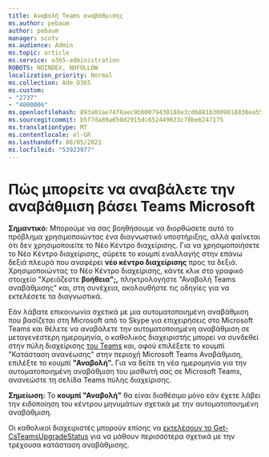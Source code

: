 ```yaml
---
title: Αναβολή Teams αναβάθμισης
ms.author: pebaum
author: pebaum
manager: scotv
ms.audience: Admin
ms.topic: article
ms.service: o365-administration
ROBOTS: NOINDEX, NOFOLLOW
localization_priority: Normal
ms.collection: Adm_O365
ms.custom:
- "2737"
- "4000006"
ms.openlocfilehash: 893a01ae74f8aec9bb0079430188e3cd6881b3009818830ea5572cfa41cdf71f
ms.sourcegitcommit: b5f7da89a650d2915dc652449623c78be6247175
ms.translationtype: MT
ms.contentlocale: el-GR
ms.lasthandoff: 08/05/2021
ms.locfileid: "53923977"
---
```

# <a name="how-to-postpone-the-microsoft-driven-teams-upgrade"></a>Πώς μπορείτε να αναβάλετε την αναβάθμιση βάσει Teams Microsoft

**Σημαντικό:** Μπορούμε να σας βοηθήσουμε να διορθώσετε αυτό το πρόβλημα χρησιμοποιώντας ένα διαγνωστικό υποστήριξης, αλλά φαίνεται ότι δεν χρησιμοποιείτε το Νέο Κέντρο διαχείρισης. Για να χρησιμοποιήσετε το Νέο Κέντρο διαχείρισης, σύρετε το κουμπί εναλλαγής στην επάνω δεξιά πλευρά που αναφέρει **νέο κέντρο διαχείρισης** προς τα δεξιά. Χρησιμοποιώντας το Νέο Κέντρο διαχείρισης, κάντε κλικ στο γραφικό στοιχείο "Χρειάζεστε **βοήθεια";,** πληκτρολογήστε "Αναβολή Teams αναβάθμισης" και, στη συνέχεια, ακολουθήστε τις οδηγίες για να εκτελέσετε τα διαγνωστικά.

Εάν λάβατε επικοινωνία σχετικά με μια αυτοματοποιημένη αναβάθμιση που βασίζεται στη Microsoft από το Skype για επιχειρήσεις στο Microsoft Teams και θέλετε να αναβάλετε την αυτοματοποιημένη αναβάθμιση σε μεταγενέστερη  ημερομηνία, ο καθολικός διαχειριστής μπορεί να συνδεθεί στην πύλη διαχείρισης [του Teams](https://admin.teams.microsoft.com/dashboard) και, αφού επιλέξετε το κουμπί "Κατάσταση ανανέωσης" στην περιοχή Microsoft Teams Αναβάθμιση, επιλέξτε το κουμπί **"Αναβολή".** Για να δείτε τη νέα ημερομηνία για την αυτοματοποιημένη αναβάθμιση του μισθωτή σας σε Microsoft Teams, ανανεώστε τη σελίδα Teams πύλης διαχείρισης.

**Σημείωση:** Το **κουμπί "Αναβολή"** θα είναι διαθέσιμο μόνο εάν έχετε λάβει την ειδοποίηση του κέντρου μηνυμάτων σχετικά με την αυτοματοποιημένη αναβάθμιση. 

Οι καθολικοί διαχειριστές μπορούν επίσης να [εκτελέσουν το Get-CsTeamsUpgradeStatus](https://docs.microsoft.com/powershell/module/skype/get-csteamsupgradestatus?view=skype-ps) για να μάθουν περισσότερα σχετικά με την τρέχουσα κατάσταση αναβάθμισης.
